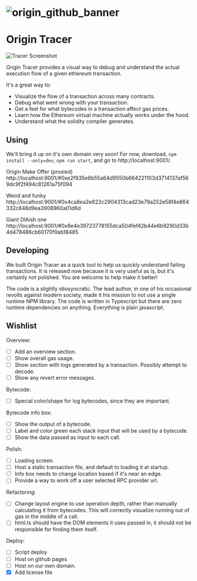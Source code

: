 # ![origin_github_banner](https://user-images.githubusercontent.com/673455/37314301-f8db9a90-2618-11e8-8fee-b44f38febf38.png)

# Origin Tracer

![Tracer Screenshot](https://user-images.githubusercontent.com/837/65888615-d2dab600-e36d-11e9-82b6-97448b639acf.png)

Origin Tracer provides a visual way to debug and understand the actual execution flow of a given ethereum transaction. 

It's a great way to: 

- Visualize the flow of a transaction across many contracts.
- Debug what went wrong with your transaction.
- Get a feel for what bytecodes in a transaction affect gas prices.
- Learn how the Ethereum virtual machine actually works under the hood.
- Understand what the solidity compiler generates.


## Using

We'll bring it up on it's own domain very soon! For now, download, `npm install --only=dev`,  `npm run start`, and go to http://localhost:9001/.

Origin Make Offer (proxied)
http://localhost:9001/#0xe2f935e6b55a64d9550b664221103d3714137af569dc9f2f494c81261a75f094

Weird and funky
http://localhost:9001/#0x4ca8ea2e822c2904313cad23e79a252e58f4e864332c848d9ea3908960a01d6d

Giant DIAish one
http://localhost:9001/#0x6e4e39723778155dca504fef42b44e6b9290d33b4d478486cb60170f9ab18485


## Developing

We built Origin Tracer as a quick tool to help us quickly understand failing transactions. It is released now because it is very useful as is, but it's certainly not polished. You are welcome to help make it better!

The code is a slightly idiosyncratic. The lead author, in one of his occasional revolts against modern society, made it his mission to not use a single runtime NPM library. The code is written in Typescript but there are zero runtime dependencies on anything. Everything is plain javascript.


## Wishlist

Overview:

- [ ] Add an overview section.
- [ ] Show overall gas usage.
- [ ] Show section with logs generated by a transaction. Possibly attempt to decode.
- [ ] Show any revert error messages.

Bytecode:

- [ ] Special color/shape for log bytecodes, since they are important.

Bytecode info box:

- [ ] Show the output of a bytecode.
- [ ] Label and color green each stack input that will be used by a bytecode.
- [ ] Show the data passed as input to each call.

Polish:

- [ ] Loading screen.
- [ ] Host a static transaction file, and default to loading it at startup.
- [ ] Info box needs to change location based if it's near an edge.
- [ ] Provide a way to work off a user selected RPC provider url.

Refactoring:

- [ ] Change layout engine to use operation depth, rather than manually calculating it from bytecodes. This will correctly visualize running out of gas in the middle of a call.
- [ ] html.ts should have the DOM elements it uses passed in, it should not be responsible for finding them itself.

Deploy:

- [ ] Script deploy
- [ ] Host on github pages
- [ ] Host on our own domain.
- [x] Add license file
